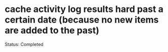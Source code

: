 # cache activity log results hard past a certain date (because no new items are added to the past)

Status: Completed